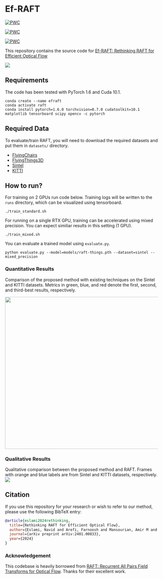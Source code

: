 # Ef-RAFT
 	
[![PWC](https://img.shields.io/endpoint.svg?url=https://paperswithcode.com/badge/rethinking-raft-for-efficient-optical-flow/optical-flow-estimation-on-sintel-clean)](https://paperswithcode.com/sota/optical-flow-estimation-on-sintel-clean?p=rethinking-raft-for-efficient-optical-flow)


 	
[![PWC](https://img.shields.io/endpoint.svg?url=https://paperswithcode.com/badge/rethinking-raft-for-efficient-optical-flow/optical-flow-estimation-on-kitti-2015-train)](https://paperswithcode.com/sota/optical-flow-estimation-on-kitti-2015-train?p=rethinking-raft-for-efficient-optical-flow)

 	
[![PWC](https://img.shields.io/endpoint.svg?url=https://paperswithcode.com/badge/rethinking-raft-for-efficient-optical-flow/optical-flow-estimation-on-sintel-final)](https://paperswithcode.com/sota/optical-flow-estimation-on-sintel-final?p=rethinking-raft-for-efficient-optical-flow)

This repository contains the source code for [Ef-RAFT: Rethinking RAFT for Efficient Optical Flow](https://arxiv.org/abs/2401.00833)<br/>

<img src="Diagram.png">

## Requirements
The code has been tested with PyTorch 1.6 and Cuda 10.1.
```Shell
conda create --name efraft
conda activate raft
conda install pytorch=1.6.0 torchvision=0.7.0 cudatoolkit=10.1 matplotlib tensorboard scipy opencv -c pytorch
```


## Required Data
To evaluate/train RAFT, you will need to download the required datasets and put them in ```datasets/``` directory. 
* [FlyingChairs](https://lmb.informatik.uni-freiburg.de/resources/datasets/FlyingChairs.en.html#flyingchairs)
* [FlyingThings3D](https://lmb.informatik.uni-freiburg.de/resources/datasets/SceneFlowDatasets.en.html)
* [Sintel](http://sintel.is.tue.mpg.de/)
* [KITTI](http://www.cvlibs.net/datasets/kitti/eval_scene_flow.php?benchmark=flow)

## How to run?
For training on 2 GPUs run code below. Training logs will be written to the `runs` directory, which can be visualized using tensorboard.
```Shell
./train_standard.sh
```

For running on a single RTX GPU, training can be accelerated using mixed precision. You can expect similiar results in this setting (1 GPU).
```Shell
./train_mixed.sh
```

You can evaluate a trained model using `evaluate.py`.
```Shell
python evaluate.py --model=models/raft-things.pth --dataset=sintel --mixed_precision
```

### Quantitative Results
Comparison of the proposed method with existing
techniques on the Sintel and KITTI datasets. Metrics in green, blue, and
red denote the first, second, and third-best results, respectively.
<p align="center">
<img src="Results.png" width="700" height="500">
<p/>


### Qualitative Results
Qualitative comparison between the proposed method and RAFT. Frames with orange and blue labels are from Sintel
and KITTI datasets, respectively.
<img src="Visualization.png">


 ## Citation
If you use this repository for your research or wish to refer to our method, please use the following BibTeX entry:
```bibtex
@article{eslami2024rethinking,
  title={Rethinking RAFT for Efficient Optical Flow},
  author={Eslami, Navid and Arefi, Farnoosh and Mansourian, Amir M and Kasaei, Shohreh},
  journal={arXiv preprint arXiv:2401.00833},
  year={2024}
}
```

### Acknowledgement
This codebase is heavily borrowed from [RAFT: Recurrent All Pairs Field Transforms for Optical Flow](https://github.com/princeton-vl/RAFT). Thanks for their excellent work.

